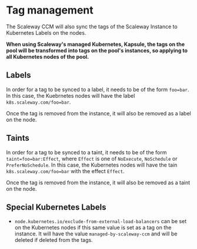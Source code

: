 # Tag management

The Scaleway CCM will also sync the tags of the Scaleway Instance to Kubernetes Labels on the nodes.

**When using Scaleway's managed Kubernetes, Kapsule, the tags on the pool will be transformed into tags on the pool's instances, so applying to all Kubernetes nodes of the pool.**

## Labels

In order for a tag to be synced to a label, it needs to be of the form `foo=bar`.
In this case, the Kuebrnetes nodes will have the label `k8s.scaleway.com/foo=bar`.

Once the tag is removed from the instance, it will also be removed as a label on the node.

## Taints

In order for a tag to be synced to a taint, it needs to be of the form `taint=foo=bar:Effect`, where `Effect` is one of `NoExecute`, `NoSchedule` or `PreferNoSchedule`.
In this case, the Kubernetes nodes will have the tain `k8s.scaleway.com/foo=bar` with the effect `Effect`.

Once the tag is removed from the instance, it will also be removed as a taint on the node.

## Special Kubernetes Labels

- `node.kubernetes.io/exclude-from-external-load-balancers` can be set on the Kubernetes nodes if this same value is set as a tag on the instance. It will have the value `managed-by-scaleway-ccm` and will be deleted if deleted from the tags.
